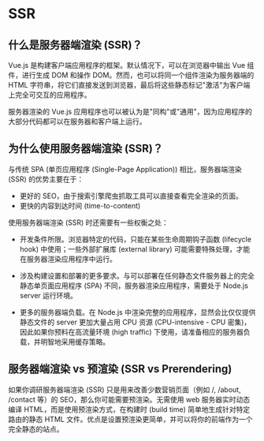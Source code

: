 # SSR

## 什么是服务器端渲染 (SSR)？

Vue.js 是构建客户端应用程序的框架。默认情况下，可以在浏览器中输出 Vue 组件，进行生成 DOM 和操作 DOM。然而，也可以将同一个组件渲染为服务器端的 HTML 字符串，将它们直接发送到浏览器，最后将这些静态标记"激活"为客户端上完全可交互的应用程序。

服务器渲染的 Vue.js 应用程序也可以被认为是"同构"或"通用"，因为应用程序的大部分代码都可以在服务器和客户端上运行。

## 为什么使用服务器端渲染 (SSR)？

与传统 SPA (单页应用程序 (Single-Page Application)) 相比，服务器端渲染 (SSR) 的优势主要在于：

- 更好的 SEO，由于搜索引擎爬虫抓取工具可以直接查看完全渲染的页面。
- 更快的内容到达时间 (time-to-content)

使用服务器端渲染 (SSR) 时还需要有一些权衡之处：

- 开发条件所限。浏览器特定的代码，只能在某些生命周期钩子函数 (lifecycle hook) 中使用；一些外部扩展库 (external library) 可能需要特殊处理，才能在服务器渲染应用程序中运行。

- 涉及构建设置和部署的更多要求。与可以部署在任何静态文件服务器上的完全静态单页面应用程序 (SPA) 不同，服务器渲染应用程序，需要处于 Node.js server 运行环境。

- 更多的服务器端负载。在 Node.js 中渲染完整的应用程序，显然会比仅仅提供静态文件的 server 更加大量占用 CPU 资源 (CPU-intensive - CPU 密集)，因此如果你预料在高流量环境 (high traffic) 下使用，请准备相应的服务器负载，并明智地采用缓存策略。

## 服务器端渲染 vs 预渲染 (SSR vs Prerendering)

如果你调研服务器端渲染 (SSR) 只是用来改善少数营销页面（例如 /, /about, /contact 等）的 SEO，那么你可能需要预渲染。无需使用 web 服务器实时动态编译 HTML，而是使用预渲染方式，在构建时 (build time) 简单地生成针对特定路由的静态 HTML 文件。优点是设置预渲染更简单，并可以将你的前端作为一个完全静态的站点。